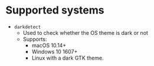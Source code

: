 # Supported systems
- `darkdetect`
    - Used to check whether the OS theme is dark or not
    - Supports:
        - macOS 10.14+
        - Windows 10 1607+
        - Linux with a dark GTK theme.